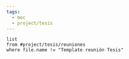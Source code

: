 ```yaml
---
tags:
  - moc
  - project/tesis
---
```


```dataview
list
from #project/tesis/reuniones 
where file.name != "Template reunión Tesis"
```

